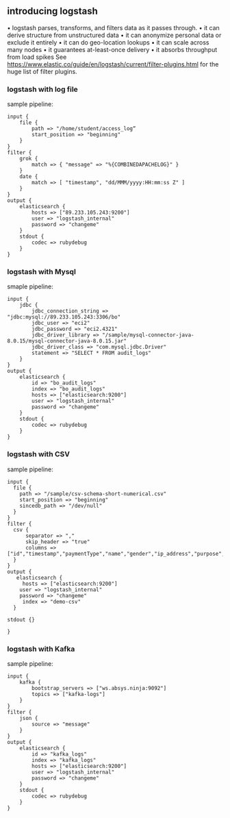 ## introducing logstash

• logstash parses, transforms, and filters data as it passes through.
• it can derive structure from unstructured data
• it can anonymize personal data or exclude it entirely
• it can do geo-location lookups
• it can scale across many nodes
• it guarantees at-least-once delivery
• it absorbs throughput from load spikes
See https://www.elastic.co/guide/en/logstash/current/filter-plugins.html for the huge list of filter plugins.

### logstash with log file
sample pipeline:
```
input {
	file {
		path => "/home/student/access_log“
		start_position => "beginning"
	}
}
filter {
	grok {
		match => { "message" => "%{COMBINEDAPACHELOG}" }
	}
	date {
		match => [ "timestamp", "dd/MMM/yyyy:HH:mm:ss Z" ]
	}
}
output {
	elasticsearch {
		hosts => ["89.233.105.243:9200"]
		user => "logstash_internal"
        password => "changeme"
	}
	stdout {
		codec => rubydebug
	}
}
```

### logstash with Mysql

smaple pipeline:
```
input {
	jdbc {
		jdbc_connection_string => "jdbc:mysql://89.233.105.243:3306/bo"
		jdbc_user => "eci2"
		jdbc_password => "eci2.4321"
		jdbc_driver_library => "/sample/mysql-connector-java-8.0.15/mysql-connector-java-8.0.15.jar"
		jdbc_driver_class => "com.mysql.jdbc.Driver"
		statement => "SELECT * FROM audit_logs"
	}
}
output {
	elasticsearch {
		id => "bo_audit_logs"
      	index => "bo_audit_logs"
		hosts => ["elasticsearch:9200"]
		user => "logstash_internal"
        password => "changeme"
	}
	stdout {
		codec => rubydebug
	}
}
```

### logstash with CSV

sample pipeline:
```
input {
  file {
    path => "/sample/csv-schema-short-numerical.csv"
    start_position => "beginning"
    sincedb_path => "/dev/null"
  }
}
filter {
  csv {
      separator => ","
      skip_header => "true"
      columns => ["id","timestamp","paymentType","name","gender","ip_address","purpose","country","age"]
  }
}
output {
   elasticsearch {
     hosts => ["elasticsearch:9200"]
	user => "logstash_internal"
    password => "changeme"
     index => "demo-csv"
  }

stdout {}

}
```

### logstash with Kafka

sample pipeline:
```
input {
	kafka {
		bootstrap_servers => ["ws.absys.ninja:9092"]
		topics => ["kafka-logs"]
	}
}
filter {
	json {
		source => "message"
	}
}
output {
	elasticsearch {
		id => "kafka_logs"
      	index => "kafka_logs"
		hosts => ["elasticsearch:9200"]
		user => "logstash_internal"
        password => "changeme"
	}
	stdout {
		codec => rubydebug
	}
}
```